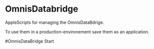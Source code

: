 # OmnisDatabridge
AppleScripts for managing the OmnisDataBdrige.

To use them in a production-environement save them as an application.

#OmnisDataBridge Start
